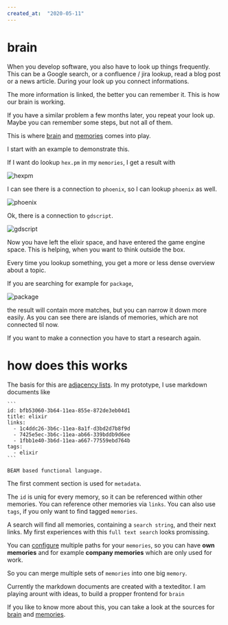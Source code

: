 ```yaml
---
created_at:  "2020-05-11"
---
```


# brain

When you develop software, you also have to look up things frequently.
This can be a Google search, or a confluence / jira lookup, read a blog post or a news article.
During your look up you connect informations.

The more information is linked, the better you can remember it.
This is how our brain is working. 

If you have a similar problem a few months later, you repeat your look up.
Maybe you can remember some steps, but not all of them. 

This is where [brain][1] and [memories][2] comes into play.

<!--more-->

I start with an example to demonstrate this.

If I  want do lookup `hex.pm` in my `memories`, I get a result with 

![hexpm](/images/hex.pm.png)

I can see there is a connection to `phoenix`, so I can lookup `phoenix` as well.

![phoenix](/images/phoenix.png)

Ok, there is a connection to `gdscript`. 

![gdscript](/images/gdscript.png)

Now you have left the elixir space, and have entered the game engine space.
This is helping, when you want to think outside the box.

Every time you lookup something, you get a more or less dense overview about a topic. 

If you are searching for example for `package`,

![package](/images/package.png)

the result will contain more matches, but you can narrow it down more easily.
As you can see there are islands of memories, which are not connected til now.

If you want to make a connection you have to start a research again.

# how does this works

The basis for this are [adjacency lists][3].
In my prototype, I use markdown documents like

    ```
    id: bfb53060-3b64-11ea-855e-872de3eb04d1
    title: elixir
    links:
      - 1c4ddc26-3b6c-11ea-8a1f-d3bd2d7b8f9d
      - 7425e5ec-3b6c-11ea-ab66-339bddb9d6ee
      - 1fbb1e40-3b6d-11ea-a667-77559ebd764b
    tags:
      - elixir
    ```

    BEAM based functional language.

The first comment section is used for `metadata`.

The `id` is uniq for every memory, so it can be referenced within other memories.
You can reference other memories via `links`.
You can also use `tags`, if you only want to find tagged `memories`.

A search will find all memories, containing a `search string`, and their next links.
My first experiences with this `full text search` looks promissing.

You can [configure][4] multiple paths for your `memories`, so you can have **own memories** and for example **company memories** which are only used for work.

So you can merge multiple sets of `memories` into one big `memory`.

Currently the markdown documents are created with a texteditor. 
I am playing arount with ideas, to build a propper frontend for `brain`

If you like to know more about this, you can take a look at the sources for [brain][1] and [memories][2].

[1]: https://github.com/enter-haken/brain
[2]: https://github.com/enter-haken/memories
[3]: https://en.wikipedia.org/wiki/Adjacency_list
[4]: https://github.com/enter-haken/brain/blob/master/config/config.exs
